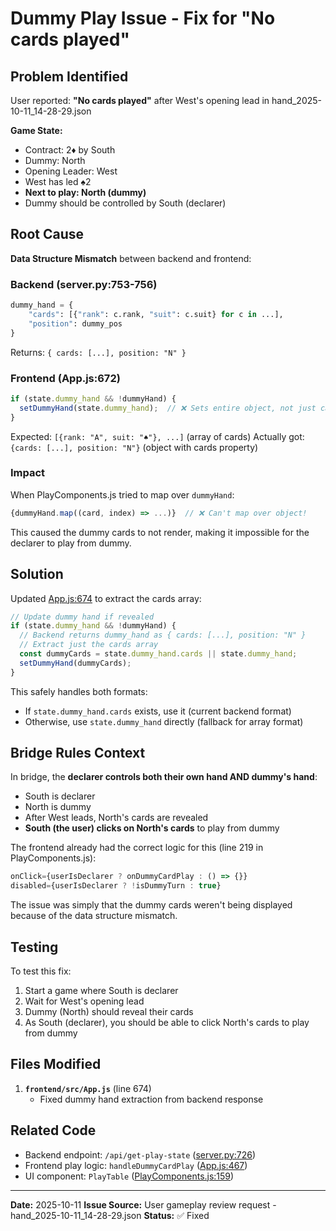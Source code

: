 # Dummy Play Issue - Fix for "No cards played"

## Problem Identified

User reported: **"No cards played"** after West's opening lead in hand_2025-10-11_14-28-29.json

**Game State:**
- Contract: 2♦ by South
- Dummy: North
- Opening Leader: West
- West has led ♠2
- **Next to play: North (dummy)**
- Dummy should be controlled by South (declarer)

## Root Cause

**Data Structure Mismatch** between backend and frontend:

### Backend (server.py:753-756)
```python
dummy_hand = {
    "cards": [{"rank": c.rank, "suit": c.suit} for c in ...],
    "position": dummy_pos
}
```
Returns: `{ cards: [...], position: "N" }`

### Frontend (App.js:672)
```javascript
if (state.dummy_hand && !dummyHand) {
  setDummyHand(state.dummy_hand);  // ❌ Sets entire object, not just cards
}
```
Expected: `[{rank: "A", suit: "♠"}, ...]` (array of cards)
Actually got: `{cards: [...], position: "N"}` (object with cards property)

### Impact

When PlayComponents.js tried to map over `dummyHand`:
```javascript
{dummyHand.map((card, index) => ...)}  // ❌ Can't map over object!
```

This caused the dummy cards to not render, making it impossible for the declarer to play from dummy.

## Solution

Updated [App.js:674](frontend/src/App.js#L674) to extract the cards array:

```javascript
// Update dummy hand if revealed
if (state.dummy_hand && !dummyHand) {
  // Backend returns dummy_hand as { cards: [...], position: "N" }
  // Extract just the cards array
  const dummyCards = state.dummy_hand.cards || state.dummy_hand;
  setDummyHand(dummyCards);
}
```

This safely handles both formats:
- If `state.dummy_hand.cards` exists, use it (current backend format)
- Otherwise, use `state.dummy_hand` directly (fallback for array format)

## Bridge Rules Context

In bridge, the **declarer controls both their own hand AND dummy's hand**:
- South is declarer
- North is dummy
- After West leads, North's cards are revealed
- **South (the user) clicks on North's cards** to play from dummy

The frontend already had the correct logic for this (line 219 in PlayComponents.js):
```javascript
onClick={userIsDeclarer ? onDummyCardPlay : () => {}}
disabled={userIsDeclarer ? !isDummyTurn : true}
```

The issue was simply that the dummy cards weren't being displayed because of the data structure mismatch.

## Testing

To test this fix:
1. Start a game where South is declarer
2. Wait for West's opening lead
3. Dummy (North) should reveal their cards
4. As South (declarer), you should be able to click North's cards to play from dummy

## Files Modified

1. **`frontend/src/App.js`** (line 674)
   - Fixed dummy hand extraction from backend response

## Related Code

- Backend endpoint: `/api/get-play-state` ([server.py:726](backend/server.py#L726))
- Frontend play logic: `handleDummyCardPlay` ([App.js:467](frontend/src/App.js#L467))
- UI component: `PlayTable` ([PlayComponents.js:159](frontend/src/PlayComponents.js#L159))

---

**Date:** 2025-10-11
**Issue Source:** User gameplay review request - hand_2025-10-11_14-28-29.json
**Status:** ✅ Fixed
